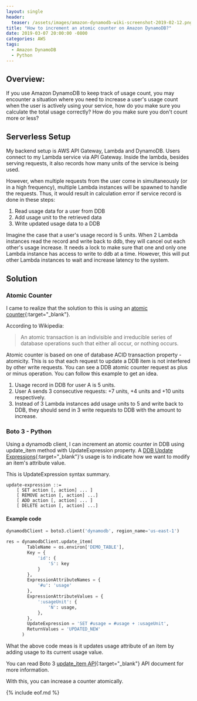 ```yaml
---
layout: single
header:
  teaser: /assets/images/amazon-dynamodb-wiki-screenshot-2019-02-12.png
title: "How to increment an atomic counter on Amazon DynamoDB?"
date: 2019-03-07 20:00:00 -0800
categories: AWS
tags:
  - Amazon DynamoDB
  - Python
---
```


## Overview: 
If you use Amazon DynamoDB to keep track of usage count, you may encounter a situation where you need to increase a user's usage count when the user is actively using your service, how do you make sure you calculate the total usage correctly? How do you make sure you don't count more or less? 

## Serverless Setup
My backend setup is AWS API Gateway, Lambda and DynamoDB. Users connect to my Lambda service via API Gateway. Inside the lambda, besides serving requests, it also records how many units of the service is being used.  

However, when multiple requests from the user come in simultaneously (or in a high frequency), multiple Lambda instances will be spawned to handle the requests. Thus, it would result in calculation error if service record is done in these steps: 
1. Read usage data for a user from DDB
2. Add usage unit to the retrieved data
3. Write updated usage data to a DDB

Imagine the case that a user's usage record is 5 units. When 2 Lambda instances read the record and write back to ddb, they will cancel out each other's usage increase. It needs a lock to make sure that one and only one Lambda instance has access to write to ddb at a time. However, this will put other Lambda instances to wait and increase latency to the system.

## Solution
### Atomic Counter
I came to realize that the solution to this is using an [atomic counter](https://docs.aws.amazon.com/amazondynamodb/latest/developerguide/GettingStarted.PHP.03.html#GettingStarted.PHP.03.04){:target="_blank"}.

According to Wikipedia:
> An atomic transaction is an indivisible and irreducible series of database operations such that either all occur, or nothing occurs.

Atomic counter is based on one of database ACID transaction property - atomicity. This is so that each request to update a DDB item is not interfered by other write requests. You can see a DDB atomic counter request as plus or minus operation. You can follow this example to get an idea. 

1. Usage record in DDB for user A is 5 units.
2. User A sends 3 consecutive requests: +7 units, +4 units and +10 units respectively.
3. Instead of 3 Lambda instances add usage units to 5 and write back to DDB, they should send in 3 write requests to DDB with the amount to increase.

### Boto 3 - Python
Using a dynamodb client, I can increment an atomic counter in DDB using update_item method with UpdateExpression property. A [DDB Update Expressions](https://docs.aws.amazon.com/amazondynamodb/latest/developerguide/Expressions.UpdateExpressions.html){:target="_blank"}'s usage is to indicate how we want to modify an item's attribute value.

This is UpdateExpression syntax summary.
```
update-expression ::=
    [ SET action [, action] ... ] 
    [ REMOVE action [, action] ...] 
    [ ADD action [, action] ... ] 
    [ DELETE action [, action] ...] 
```

#### Example code
```python
dynamodbClient = boto3.client('dynamodb', region_name='us-east-1')

res = dynamodbClient.update_item(
        TableName = os.environ['DEMO_TABLE'],
        Key = {
            'id': {
                'S': key
            }
        },
        ExpressionAttributeNames = {
            '#u': 'usage'
        },
        ExpressionAttributeValues = {
            ':usageUnit': {
                'N': usage,
            },
        },
        UpdateExpression = 'SET #usage = #usage + :usageUnit',
        ReturnValues = 'UPDATED_NEW'
      )
```
What the above code meas is it updates usage attribute of an item by adding usage to its current usage value.

You can read Boto 3 [update_item API](https://boto3.amazonaws.com/v1/documentation/api/latest/reference/services/dynamodb.html#DynamoDB.Client.update_item){:target="_blank"} API document for more information. 

With this, you can increase a counter atomically.

{% include eof.md %}